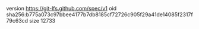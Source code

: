 version https://git-lfs.github.com/spec/v1
oid sha256:b775a073c97bbee4177b7db8185cf72726c905f29a41de14085f2317f79c63cd
size 12733
